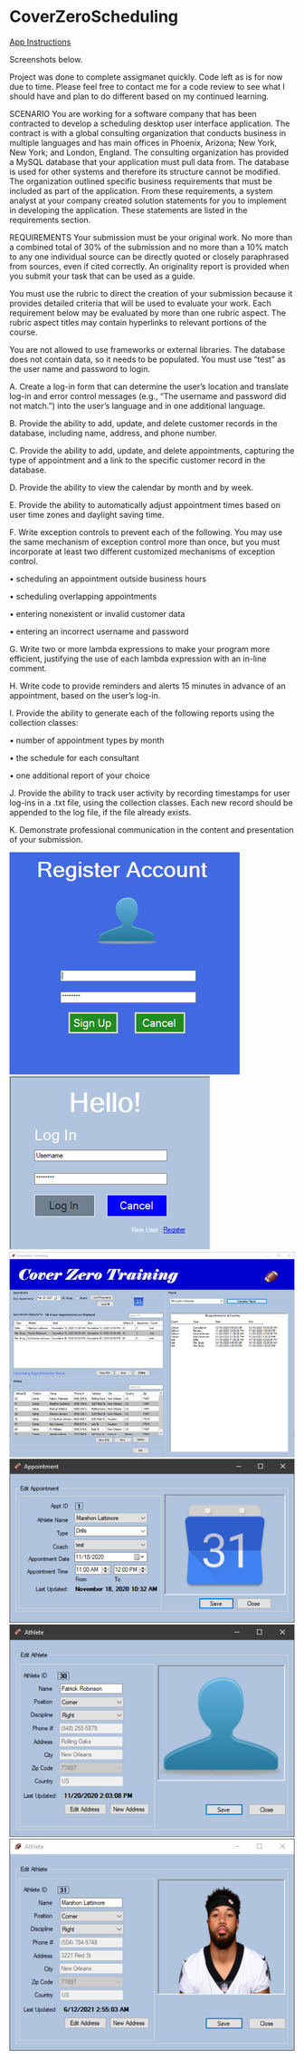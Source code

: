 # CoverZeroScheduling

[App Instructions](https://github.com/DaSigma/CoverZeroScheduling/blob/refactor/CoverZero%20Application%20Instructions.pdf)

Screenshots below.


Project was done to complete assigmanet quickly. Code left as is for now due to time. Please feel free to contact me for a code review to see what I should have and plan to do different based on my continued learning.

SCENARIO
You are working for a software company that has been contracted to develop a scheduling desktop user interface application. The contract is with a global consulting organization that conducts business in multiple languages and has main offices in Phoenix, Arizona; New York, New York; and London, England. The consulting organization has provided a MySQL database that your application must pull data from. The database is used for other systems and therefore its structure cannot be modified.
The organization outlined specific business requirements that must be included as part of the application. From these requirements, a system analyst at your company created solution statements for you to implement in developing the application. These statements are listed in the requirements section. 

REQUIREMENTS
Your submission must be your original work. No more than a combined total of 30% of the submission and no more than a 10% match to any one individual source can be directly quoted or closely paraphrased from sources, even if cited correctly. An originality report is provided when you submit your task that can be used as a guide.

You must use the rubric to direct the creation of your submission because it provides detailed criteria that will be used to evaluate your work. Each requirement below may be evaluated by more than one rubric aspect. The rubric aspect titles may contain hyperlinks to relevant portions of the course.

You are not allowed to use frameworks or external libraries. The database does not contain data, so it needs to be populated. You must use “test” as the user name and password to login.

A.    Create a log-in form that can determine the user’s location and translate log-in and error control messages (e.g., “The username and password did not match.”) into the user’s language and in one additional language.

B.    Provide the ability to add, update, and delete customer records in the database, including name, address, and phone number.

C.    Provide the ability to add, update, and delete appointments, capturing the type of appointment and a link to the specific customer record in the database.

D.    Provide the ability to view the calendar by month and by week.

E.    Provide the ability to automatically adjust appointment times based on user time zones and daylight saving time.

F.    Write exception controls to prevent each of the following. You may use the same mechanism of exception control more than once, but you must incorporate at least  two different customized mechanisms of exception control.

•   scheduling an appointment outside business hours

•   scheduling overlapping appointments

•   entering nonexistent or invalid customer data

•   entering an incorrect username and password

G.   Write two or more lambda expressions to make your program more efficient, justifying the use of each lambda expression with an in-line comment.

H.    Write code to provide reminders and alerts 15 minutes in advance of an appointment, based on the user’s log-in.

I.    Provide the ability to generate each  of the following reports using the collection classes:

•   number of appointment types by month

•   the schedule for each  consultant

•   one additional report of your choice


J.    Provide the ability to track user activity by recording timestamps for user log-ins in a .txt file, using the collection classes. Each new record should be appended to the log file, if the file already exists.

K.    Demonstrate professional communication in the content and presentation of your submission.

![Image 1](https://github.com/DaSigma/CoverZeroScheduling/blob/master/Register.jpg) ![Image 1](https://github.com/DaSigma/CoverZeroScheduling/blob/master/Login.jpg)
![Image 1](https://github.com/DaSigma/CoverZeroScheduling/blob/master/Main.jpg)
![Image 1](https://github.com/DaSigma/CoverZeroScheduling/blob/master/Appointment.jpg)
![Image 1](https://github.com/DaSigma/CoverZeroScheduling/blob/master/Athlete.jpg)
![Image 1](https://github.com/DaSigma/CoverZeroScheduling/blob/master/Athlete2.jpg)



